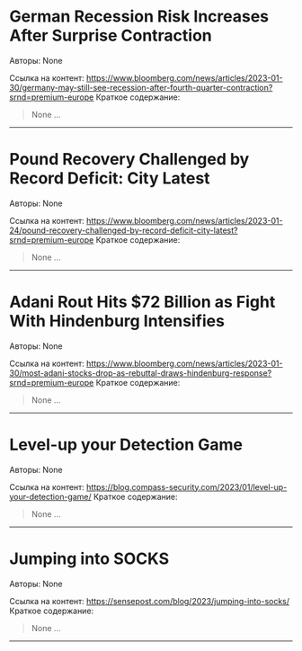 # German Recession Risk Increases After Surprise Contraction

Авторы: 
None

Ссылка на контент: 
https://www.bloomberg.com/news/articles/2023-01-30/germany-may-still-see-recession-after-fourth-quarter-contraction?srnd=premium-europe
Краткое содержание: 

<blockquote>
None   ...   
</blockquote>

---

# Pound Recovery Challenged by Record Deficit: City Latest

Авторы: 
None

Ссылка на контент: 
https://www.bloomberg.com/news/articles/2023-01-24/pound-recovery-challenged-by-record-deficit-city-latest?srnd=premium-europe
Краткое содержание: 

<blockquote>
None   ...   
</blockquote>

---

# Adani Rout Hits $72 Billion as Fight With Hindenburg Intensifies

Авторы: 
None

Ссылка на контент: 
https://www.bloomberg.com/news/articles/2023-01-30/most-adani-stocks-drop-as-rebuttal-draws-hindenburg-response?srnd=premium-europe
Краткое содержание: 

<blockquote>
None   ...   
</blockquote>

---

# Level-up your Detection Game

Авторы: 
None

Ссылка на контент: 
https://blog.compass-security.com/2023/01/level-up-your-detection-game/
Краткое содержание: 

<blockquote>
None   ...   
</blockquote>

---

# Jumping into SOCKS

Авторы: 
None

Ссылка на контент: 
https://sensepost.com/blog/2023/jumping-into-socks/
Краткое содержание: 

<blockquote>
None   ...   
</blockquote>

---

